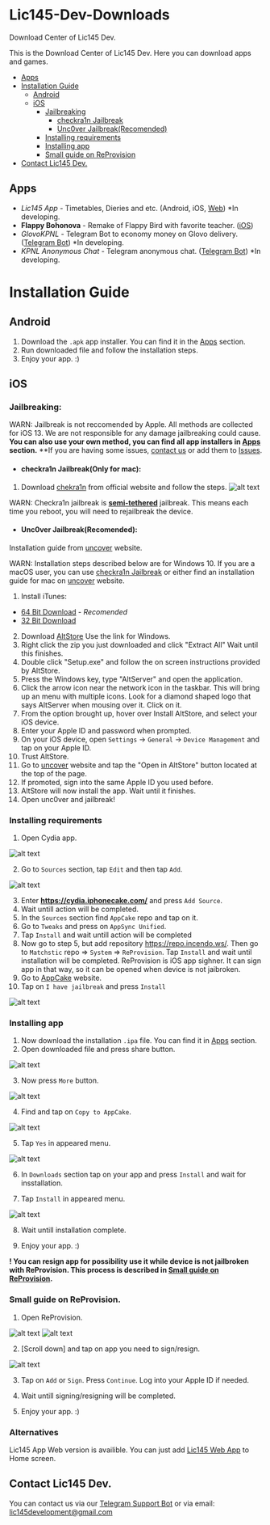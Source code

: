 # Lic145-Dev-Downloads
Download Center of Lic145 Dev.

This is the Download Center of Lic145 Dev. Here you can download apps and games.

* [Apps](#Apps)
* [Installation Guide](#Installation-Guide)
  + [Android](#Android)
  + [iOS](#iOS)
    - [Jailbreaking](#Jailbreaking)
      - [checkra1n Jailbreak](#checkra1n-jailbreakonly-for-mac)
      - [Unc0ver Jailbreak(Recomended)](#unc0ver-jailbreakrecomended)
    - [Installing requirements](#installing-requirements)
    - [Installing app](#Installing-app)
    - [Small guide on ReProvision](#Small-guide-on-ReProvision) 
 * [Contact Lic145 Dev.](#Contact-Lic145-Dev.)

## Apps
- *Lic145 App* - Timetables, Dieries and etc.   (Android, iOS, [Web]()) *In developing.
- **Flappy Bohonova** - Remake of Flappy Bird with favorite teacher.   ([iOS](https://github.com/Lic145-Dev-Group/Lic145-Dev-Downloads/blob/master/iOS%20Apps/flappy_bohonova.ipa)) 
- *GlovoKPNL* - Telegram Bot to economy money on Glovo delivery.   ([Telegram Bot]()) *In developing.
- *KPNL Anonymous Chat* - Telegram anonymous chat.   ([Telegram Bot]()) *In developing.


# Installation Guide
## Android
1. Download the ``.apk`` app installer. You can find it in the [Apps](#Apps) section.
2. Run downloaded file and follow the installation steps.
3. Enjoy your app. :)



## iOS
### Jailbreaking:
WARN: Jailbreak is not reccomended by Apple. All methods are collected for iOS 13. We are not responsible for any damage jailbreaking could cause.
**You can also use your own method, you can find all app installers in [Apps](#Apps) section.**
**If you are having some issues, [contact us](#Contact-us) or add them to [Issues](https://github.com/Lic145-Dev-Group/Lic145-Dev-Downloads/issues).
- #### checkra1n Jailbreak(Only for mac):
1. Download [chekra1n](https://checkra.in) from official website and follow the steps.
![alt text](https://github.com/Lic145-Dev-Group/Lic145-Dev-Downloads/blob/master/data/images/jailbreaking_checkra_1.png)

WARN: Checkra1n jailbreak is [**semi-tethered**](https://www.theiphonewiki.com/wiki/Semi-tethered_jailbreak) jailbreak. This means each time you reboot, you will need to rejailbreak the device.

- #### Unc0ver Jailbreak(Recomended):
Installation guide from [uncover](https://unc0ver.dev) website.

WARN: Installation steps described below are for Windows 10. If you are a macOS user, you can use [checkra1n Jailbreak](#checkra1n-jailbreakonly-for-mac) or either find an installation guide for mac on [uncover](https://unc0ver.dev) website.
1. Install iTunes:
- [64 Bit Download](https://www.apple.com/itunes/download/win64) - *Recomended*
- [32 Bit Download](https://www.apple.com/itunes/download/win32)
2. Download [AltStore](https://www.altstore.io/) Use the link for Windows.
3. Right click the zip you just downloaded and click "Extract All" Wait until this finishes.
4. Double click "Setup.exe" and follow the on screen instructions provided by AltStore.
5. Press the Windows key, type "AltServer" and open the application.
6. Click the arrow icon near the network icon in the taskbar. This will bring up an menu with multiple icons. Look for a diamond shaped logo that says AltServer when mousing over it. Click on it.
7. From the option brought up, hover over Install AltStore, and select your iOS device.
8. Enter your Apple ID and password when prompted.
9. On your iOS device, open ``Settings`` → ``General`` → ``Device Management`` and tap on your Apple ID.
10. Trust AltStore.
11. Go to [uncover](https://unc0ver.dev) website and tap the "Open in AltStore" button located at the top of the page.
11. If promoted, sign into the same Apple ID you used before.
12. AltStore will now install the app. Wait until it finishes.
13. Open unc0ver and jail​break!

### Installing requirements
1. Open Cydia app.

![alt text](https://github.com/Lic145-Dev-Group/Lic145-Dev-Downloads/blob/master/data/images/cydia_icon.jpg)

2. Go to ``Sources`` section, tap ``Edit`` and then tap ``Add``.

![alt text](https://github.com/Lic145-Dev-Group/Lic145-Dev-Downloads/blob/master/data/images/add_source.jpg)

3. Enter **https://cydia.iphonecake.com/** and press ``Add Source``.
4. Wait untill action will be completed.
5. In the ``Sources`` section find ``AppCake`` repo and tap on it.
6. Go to ``Tweaks`` and press on ``AppSync Unified``.
7. Tap ``Install`` and wait untill action will be completed
8. Now go to step 5, but add repository https://repo.incendo.ws/. Then go to ``Matchstic`` repo => ``System`` => ``ReProvision``. Tap ``Install`` and wait until installation will be completed. ReProvision is iOS app sighner. It can sign app in that way, so it can be opened when device is not jaibroken.
9. Go to [AppCake](https://iphonecake.com/app/) website.
10. Tap on ``I have jailbreak`` and press ``Install``

![alt text](https://github.com/Lic145-Dev-Group/Lic145-Dev-Downloads/blob/master/data/images/appcake.jpg)

### Installing app
1. Now download the installation ``.ipa`` file. You can find it in [Apps](#Apps) section.
2. Open downloaded file and press share button.

![alt text](https://github.com/Lic145-Dev-Group/Lic145-Dev-Downloads/blob/master/data/images/share-button.png)

3. Now press ``More`` button.

![alt text](https://github.com/Lic145-Dev-Group/Lic145-Dev-Downloads/blob/master/data/images/more.jpg)

4. Find and tap on ``Copy to AppCake``.

![alt text](https://github.com/Lic145-Dev-Group/Lic145-Dev-Downloads/blob/master/data/images/copy_to_appcake.jpg)

5. Tap ``Yes`` in appeared menu.

![alt text](https://github.com/Lic145-Dev-Group/Lic145-Dev-Downloads/blob/master/data/images/file_import.jpeg)

6. In ``Downloads`` section tap on your app and press ``Install`` and wait for insstallation.

7. Tap ``Install`` in appeared menu.

![alt text](https://github.com/Lic145-Dev-Group/Lic145-Dev-Downloads/blob/master/data/images/install.jpeg)

8. Wait untill installation complete.

9. Enjoy your app. :)

**! You can resign app for possibility use it while device is not jailbroken with ReProvision. 
This process is described in [Small guide on ReProvision](#Small-guide-on-ReProvision).**

### Small guide on ReProvision.
1. Open ReProvision.

![alt text](https://github.com/Lic145-Dev-Group/Lic145-Dev-Downloads/blob/master/data/images/reprovision_icon.jpeg)
![alt text](https://github.com/Lic145-Dev-Group/Lic145-Dev-Downloads/blob/master/data/images/reprovision_menu.jpeg)

2. [Scroll down] and tap on app you need to sign/resign.

![alt text](https://github.com/Lic145-Dev-Group/Lic145-Dev-Downloads/blob/master/data/images/reprovision_warn.jpeg)

3. Tap on ``Add`` or ``Sign``. Press ``Continue``. Log into your Apple ID if needed.

4. Wait untill signing/resigning will be completed.

5. Enjoy your app. :)

### Alternatives
Lic145 App Web version is availible. You can just add [Lic145 Web App]() to Home screen.

## Contact Lic145 Dev.
You can contact us via our [Telegram Support Bot](https://link.to/) 
or via email: lic145development@gmail.com
